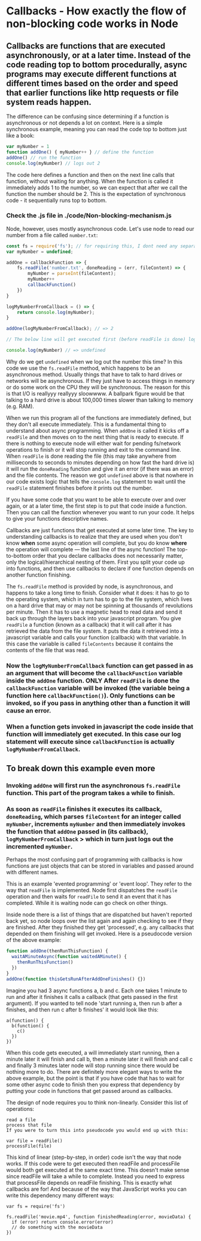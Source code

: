 # Callbacks - How exactly the flow of non-blocking code works in Node

## Callbacks are functions that are executed asynchronously, or at a later time. Instead of the code reading top to bottom procedurally, async programs may execute different functions at different times based on the order and speed that earlier functions like http requests or file system reads happen.

The difference can be confusing since determining if a function is asynchronous or not depends a lot on context. Here is a simple synchronous example, meaning you can read the code top to bottom just like a book:

```js
var myNumber = 1
function addOne() { myNumber++ } // define the function
addOne() // run the function
console.log(myNumber) // logs out 2
```
The code here defines a function and then on the next line calls that function, without waiting for anything. When the function is called it immediately adds 1 to the number, so we can expect that after we call the function the number should be 2. This is the expectation of synchronous code - it sequentially runs top to bottom.

### Check the .js file in ./code/Non-blocking-mechanism.js

Node, however, uses mostly asynchronous code. Let's use node to read our number from a file called `number.txt`:

```js
const fs = require('fs'); // for requiring this, I dont need any separate package.json as my machine is already running in node env
var myNumber = undefined;

addOne = callbackFunction => {
    fs.readFile('number.txt', doneReading = (err, fileContent) => {
        myNumber = parseInt(fileContent);
        myNumber++
        callbackFunction()
    })
}

logMyNumberFromCallback = () => {
    return console.log(myNumber);
}

addOne(logMyNumberFromCallback); // => 2

// The below line will get executed first (before readFile is done) logging out 'undefined' -- Even thought its placed after addOne() in the top-down flow in this file - This is because when readFile() is non-blocking, meaning when its doing its job of reading the number.txt file, the code right below its execution block will continue to get executed  */

console.log(myNumber) // => undefined

```
Why do we get `undefined` when we log out the number this time? In this code we use the `fs.readFile` method, which happens to be an asynchronous method. Usually things that have to talk to hard drives or networks will be asynchronous. If they just have to access things in memory or do some work on the CPU they will be synchronous. The reason for this is that I/O is reallyyy reallyyy sloowwww. A ballpark figure would be that talking to a hard drive is about 100,000 times slower than talking to memory (e.g. RAM).

When we run this program all of the functions are immediately defined, but they don't all execute immediately. This is a fundamental thing to understand about async programming. When `addOne` is called it kicks off a `readFile` and then moves on to the next thing that is ready to execute. If there is nothing to execute node will either wait for pending fs/network operations to finish or it will stop running and exit to the command line.
When `readFile` is done reading the file (this may take anywhere from milliseconds to seconds to minutes depending on how fast the hard drive is) it will run the `doneReading` function and give it an error (if there was an error) and the file contents.
The reason we got `undefined` above is that nowhere in our code exists logic that tells the `console.log` statement to wait until the `readFile` statement finishes before it prints out the number.

If you have some code that you want to be able to execute over and over again, or at a later time, the first step is to put that code inside a function. Then you can call the function whenever you want to run your code. It helps to give your functions descriptive names.

Callbacks are just functions that get executed at some later time. The key to understanding callbacks is to realize that they are used when you don't know **when** some async operation will complete, but you do know **where** the operation will complete — the last line of the async function! The top-to-bottom order that you declare callbacks does not necessarily matter, only the logical/hierarchical nesting of them. First you split your code up into functions, and then use callbacks to declare if one function depends on another function finishing.

The `fs.readFile` method is provided by node, is asynchronous, and happens to take a long time to finish. Consider what it does: it has to go to the operating system, which in turn has to go to the file system, which lives on a hard drive that may or may not be spinning at thousands of revolutions per minute. Then it has to use a magnetic head to read data and send it back up through the layers back into your javascript program. You give `readFile` a function (known as a callback) that it will call after it has retrieved the data from the file system. It puts the data it retrieved into a javascript variable and calls your function (callback) with that variable. In this case the variable is called `fileContents` because it contains the contents of the file that was read.

### Now the `logMyNumberFromCallback` function can get passed in as an argument that will become the `callbackFunction` variable inside the `addOne` function. ONLY After `readFile` is done the `callbackFunction` variable will be invoked (the variable being a function here `callbackFunction()`). Only functions can be invoked, so if you pass in anything other than a function it will cause an error.

### When a function gets invoked in javascript the code inside that function will immediately get executed. In this case our log statement will execute since `callbackFunction` is actually `logMyNumberFromCallback`.

## To break down this example even more

### Invoking `addOne` will first run the asynchronous `fs.readFile` function. This part of the program takes a while to finish.

### As soon as `readFile` finishes it executes its callback, `doneReading`, which parses `fileContent` for an integer called `myNumber`, increments `myNumber` and then immediately invokes the function that `addOne` passed in (its callback), `logMyNumberFromCallback` > which in turn just logs out the incremented `myNumber`.

Perhaps the most confusing part of programming with callbacks is how functions are just objects that can be stored in variables and passed around with different names.

This is an example 'evented programming' or 'event loop'. They refer to the way that `readFile` is implemented. Node first dispatches the `readFile` operation and then waits for `readFile` to send it an event that it has completed. While it is waiting node can go check on other things.

Inside node there is a list of things that are dispatched but haven't reported back yet, so node loops over the list again and again checking to see if they are finished. After they finished they get 'processed', e.g. any callbacks that depended on them finishing will get invoked.
Here is a pseudocode version of the above example:

```js
function addOne(thenRunThisFunction) {
  waitAMinuteAsync(function waitedAMinute() {
    thenRunThisFunction()
  })
}
addOne(function thisGetsRunAfterAddOneFinishes() {})
```

Imagine you had 3 async functions a, b and c. Each one takes 1 minute to run and after it finishes it calls a callback (that gets passed in the first argument). If you wanted to tell node 'start running a, then run b after a finishes, and then run c after b finishes' it would look like this:

```
a(function() {
  b(function() {
    c()
  })
})
```
When this code gets executed, a will immediately start running, then a minute later it will finish and call b, then a minute later it will finish and call c and finally 3 minutes later node will stop running since there would be nothing more to do. There are definitely more elegant ways to write the above example, but the point is that if you have code that has to wait for some other async code to finish then you express that dependency by putting your code in functions that get passed around as callbacks.

The design of node requires you to think non-linearly. Consider this list of operations:

```
read a file
process that file
If you were to turn this into pseudocode you would end up with this:

var file = readFile()
processFile(file)
```
This kind of linear (step-by-step, in order) code isn't the way that node works. If this code were to get executed then readFile and processFile would both get executed at the same exact time. This doesn't make sense since readFile will take a while to complete. Instead you need to express that processFile depends on readFile finishing. This is exactly what callbacks are for! And because of the way that JavaScript works you can write this dependency many different ways:

```
var fs = require('fs')

fs.readFile('movie.mp4', function finishedReading(error, movieData) {
  if (error) return console.error(error)
  // do something with the movieData
})
```